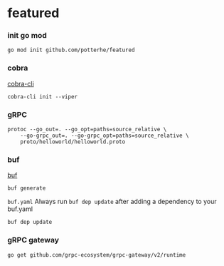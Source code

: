# featured

### init go mod

```
go mod init github.com/potterhe/featured
```

### cobra

[cobra-cli](https://github.com/spf13/cobra-cli/blob/main/README.md)

```
cobra-cli init --viper
```

### gRPC

```
protoc --go_out=. --go_opt=paths=source_relative \
    --go-grpc_out=. --go-grpc_opt=paths=source_relative \
    proto/helloworld/helloworld.proto
```

### buf

[buf](https://github.com/bufbuild/buf)

```
buf generate
```

`buf.yaml` Always run `buf dep update` after adding a dependency to your buf.yaml

```
buf dep update
```

### gRPC gateway

```
go get github.com/grpc-ecosystem/grpc-gateway/v2/runtime
```